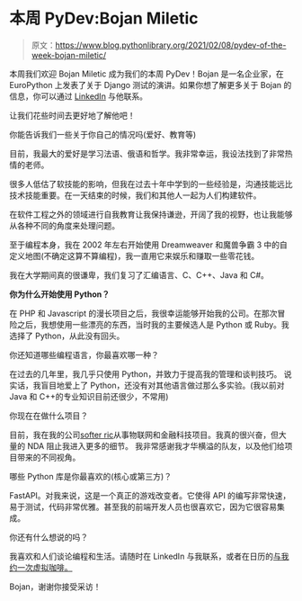 # 本周 PyDev:Bojan Miletic

> 原文：<https://www.blog.pythonlibrary.org/2021/02/08/pydev-of-the-week-bojan-miletic/>

本周我们欢迎 Bojan Miletic 成为我们的本周 PyDev！Bojan 是一名企业家，在 EuroPython 上发表了关于 Django 测试的演讲。如果你想了解更多关于 Bojan 的信息，你可以通过 [LinkedIn](https://www.linkedin.com/in/boyan-miletic/?originalSubdomain=rs) 与他联系。

让我们花些时间去更好地了解他吧！

你能告诉我们一些关于你自己的情况吗(爱好、教育等)

目前，我最大的爱好是学习法语、俄语和哲学。我非常幸运，我设法找到了非常热情的老师。

很多人低估了软技能的影响，但我在过去十年中学到的一些经验是，沟通技能远比技术技能重要。在一天结束的时候，我们和其他人一起为人们构建软件。

在软件工程之外的领域进行自我教育让我保持谦逊，开阔了我的视野，也让我能够从各种不同的角度来处理问题。

至于编程本身，我在 2002 年左右开始使用 Dreamweaver 和魔兽争霸 3 中的自定义地图(不确定这算不算编程)，我一直用它来娱乐和赚取一些零花钱。

我在大学期间真的很谦卑，我们复习了汇编语言、C、C++、Java 和 C#。

**你为什么开始使用 Python？**

在 PHP 和 Javascript 的漫长项目之后，我很幸运能够开始我的公司。在那次冒险之后，我想使用一些漂亮的东西，当时我的主要候选人是 Python 或 Ruby。我选择了 Python，从此没有回头。

你还知道哪些编程语言，你最喜欢哪一种？

在过去的几年里，我几乎只使用 Python，并致力于提高我的管理和谈判技巧。
说实话，我盲目地爱上了 Python，还没有对其他语言做过那么多实验。(我以前对 Java 和 C++的专业知识目前还很少，不常用)

你现在在做什么项目？

目前，我在我的公司[softer ric](https://www.softerrific.com/)从事物联网和金融科技项目。我真的很兴奋，但大量的 NDA 阻止我进入更多的细节。
我非常感谢我才华横溢的队友，以及他们给项目带来的不同视角。

哪些 Python 库是你最喜欢的(核心或第三方)？

FastAPI。对我来说，这是一个真正的游戏改变者。它使得 API 的编写非常快速，易于测试，代码非常优雅。甚至我的前端开发人员也很喜欢它，因为它很容易集成。

你还有什么想说的吗？

我喜欢和人们谈论编程和生活。请随时在 LinkedIn 与我联系，或者在日历的[与我约一次虚拟咖啡。](https://calendly.com/bojan-miletic/virtual-coffee?back=1&month=2021-01)

Bojan，谢谢你接受采访！